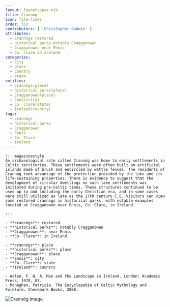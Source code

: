 ```yaml
---
layout: layouts/pce.njk
title: Crannóg
icon: file-lines
order: 553
contributors: [ 'Christopher Godwin' ]
attributes:
  - crannógs restored
  - historical parks notably Cragganowen
  - Cragganowen near Ennis
  - Co. Clare in Ireland
categories:
  - city
  - place
  - country
  - state
entities:
  - crannógs(place)
  - historical parks(place)
  - Cragganowen(place)
  - Ennis(city)
  - Co. Clare(state)
  - Ireland(country)
tags:
  - crannógs
  - historical parks
  - Cragganowen
  - Ennis
  - Co. Clare
  - Ireland
---
```

``` tab [group1:Info]
::: magazinestyle
An archaeological site called Crannóg was home to early settlements in Celtic territories. These settlements were often built on artificial islands made of brush and encircled by wattle fences. The residents of Crannóg took advantage of the protection provided by the lake and its life-sustaining properties. There is evidence to suggest that the development of circular dwellings on such lake settlements was initiated during pre-Celtic times. These structures continued to be used up to and including the early Christian era, and in some cases were still utilized as late as the 17th century C.E. Visitors can view some restored crannógs in historical parks, with notable examples located at Cragganowen near Ennis, Co. Clare, in Ireland.

:::
```
``` tab [group1:Attributes]
- **crannógs**: restored
- **historical parks**: notably Cragganowen
- **Cragganowen**: near Ennis
- **Co. Clare**: in Ireland
```
``` tab [group1:Entities]
- **crannógs**: place
- **historical parks**: place
- **Cragganowen**: place
- **Ennis**: city
- **Co. Clare**: state
- **Ireland**: country
```
``` tab [group1:Sources]
- Aalen, F. H. A. Man and the Landscape in Ireland. London: Academic Press, 1978, 87.
- Monaghan, Patricia. The Encyclopedia of Celtic Mythology and Folklore. Checkmark Books, 2008.
```
![Crannóg Image](https://upload.wikimedia.org/wikipedia/commons/5/54/Crannog_Centre_-_geograph.org.uk_-_1049899.jpg)

